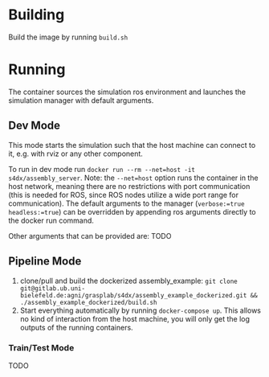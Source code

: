 # Building
Build the image by running `build.sh`

# Running

The container sources the simulation ros environment and launches the simulation manager with default arguments.

## Dev Mode
This mode starts the simulation such that the host machine can connect to it, e.g. with rviz or any other component.

To run in dev mode run `docker run --rm --net=host -it s4dx/assembly_server`. Note: the `--net=host` option runs the container in the host network, meaning there are no restrictions with port communication (this is needed for ROS, since ROS nodes utilize a wide port range for communication). 
The default arguments to the manager (`verbose:=true headless:=true`) can be overridden by appending ros arguments directly to the docker run command. 

Other arguments that can be provided are:
TODO

## Pipeline Mode

1. clone/pull and build the dockerized assembly_example: `git clone git@gitlab.ub.uni-bielefeld.de:agni/grasplab/s4dx/assembly_example_dockerized.git && ./assembly_example_dockerized/build.sh`
2. Start everything automatically by running `docker-compose up`. This allows no kind of interaction from the host machine, you will only get the log outputs of the running containers.

### Train/Test Mode
TODO